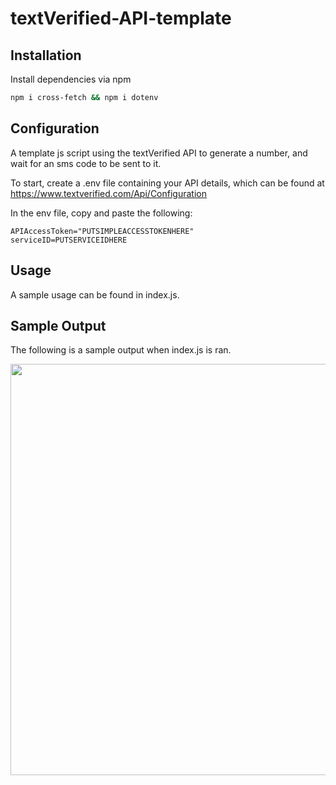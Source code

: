 # textVerified-API-template

## Installation

Install dependencies via npm

```bash
npm i cross-fetch && npm i dotenv
```

## Configuration

A template js script using the textVerified API to generate a number, and wait for an sms code to be sent to it.

To start, create a .env file containing your API details, which can be found at https://www.textverified.com/Api/Configuration

In the env file, copy and paste the following:

```
APIAccessToken="PUTSIMPLEACCESSTOKENHERE"
serviceID=PUTSERVICEIDHERE
```

## Usage

A sample usage can be found in index.js.

## Sample Output
The following is a sample output when index.js is ran.

<img width="658" src="https://user-images.githubusercontent.com/65431368/170770032-fb7d5667-9525-4b80-a15c-9d1e8d0281a0.png">
